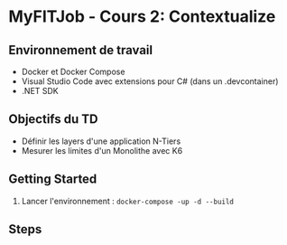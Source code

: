 # MyFITJob - Cours 2: Contextualize

## Environnement de travail

- Docker et Docker Compose
- Visual Studio Code avec extensions pour C# (dans un .devcontainer)
- .NET SDK

## Objectifs du TD

- Définir les layers d'une application N-Tiers
- Mesurer les limites d'un Monolithe avec K6

## Getting Started 

1. Lancer l'environnement : `docker-compose -up -d --build`

## Steps 

